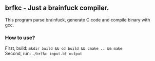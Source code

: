 ## brfkc - Just a brainfuck compiler.
This program parse brainfuck, generate C code and compile binary with gcc.

### How to use?
First, build: `mkdir build && cd build && cmake .. && make`<br>
Second, run: `./brfkc input.bf output`